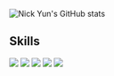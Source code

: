 ![Nick Yun's GitHub stats](https://github-readme-stats.vercel.app/api?username=89yunik&show_icons=true&theme=dark)

## Skills
<img src="https://img.shields.io/badge/NestJS-E0234E?style=flat-square&logo=Nestjs&logoColor=white"/>  <img src="https://img.shields.io/badge/express-000000?style=flat-square&logo=express&logoColor=white"/> <img src="https://img.shields.io/badge/MySQL-4479A1?style=flat-square&logo=MySQL&logoColor=white"/> <img src="https://img.shields.io/badge/MongoDB-47A248?style=flat-square&logo=MongoDB&logoColor=white"/> <img src="https://img.shields.io/badge/Swagger-85EA2D?style=flat-square&logo=Swagger&logoColor=white"/>

<!--
**89yunik/89yunik** is a ✨ _special_ ✨ repository because its `README.md` (this file) appears on your GitHub profile.

Here are some ideas to get you started:

- 🔭 I’m currently working on ...
- 🌱 I’m currently learning ...
- 👯 I’m looking to collaborate on ...
- 🤔 I’m looking for help with ...
- 💬 Ask me about ...
- 📫 How to reach me: ...
- 😄 Pronouns: ...
- ⚡ Fun fact: ...
-->
